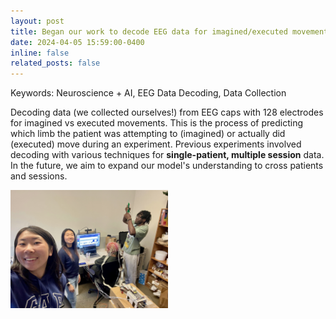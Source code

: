 ```yaml
---
layout: post
title: Began our work to decode EEG data for imagined/executed movement
date: 2024-04-05 15:59:00-0400
inline: false
related_posts: false
---
```


Keywords: Neuroscience + AI, EEG Data Decoding, Data Collection

Decoding data (we collected ourselves!) from EEG caps with 128 electrodes for imagined vs executed movements. This is the process of predicting which limb the patient was attempting to (imagined) or actually did (executed) move during an experiment. Previous experiments involved decoding with various techniques for <b>single-patient, multiple session</b> data. In the future, we aim to expand our model's understanding to cross patients and sessions.

<img src="/assets/img/data_collection.jpg" alt="Collecting data with the team" width="50%" height="auto">